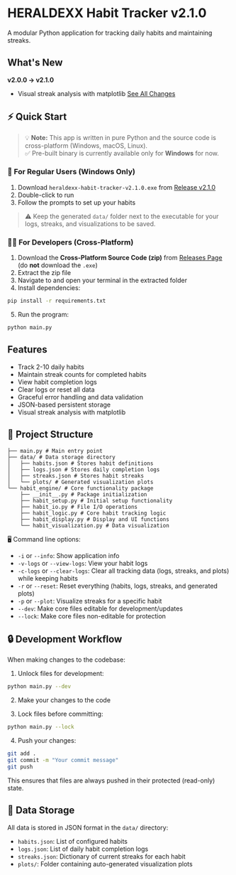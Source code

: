 # HERALDEXX Habit Tracker v2.1.0

A modular Python application for tracking daily habits and maintaining streaks.

## What's New
**v2.0.0 → v2.1.0**
- Visual streak analysis with matplotlib
[See All Changes](https://github.com/HERALDEXX/habit-tracker/compare/v2.0.0...v2.1.0)

## ⚡ Quick Start

> 💡 **Note:** This app is written in pure Python and the source code is cross-platform (Windows, macOS, Linux).  
> ✅ Pre-built binary is currently available only for **Windows** for now.


### 🔹 For Regular Users (Windows Only)

1. Download `heraldexx-habit-tracker-v2.1.0.exe` from [Release v2.1.0](https://github.com/HERALDEXX/habit-tracker/releases/tag/v2.1.0)
2. Double-click to run
3. Follow the prompts to set up your habits

> ⚠️ Keep the generated `data/` folder next to the executable for your logs, streaks, and visualizations to be saved.

### 👨‍💻 For Developers (Cross-Platform)

1. Download the **Cross-Platform Source Code (zip)** from [Releases Page](https://github.com/HERALDEXX/habit-tracker/releases/tag/v2.1.0) (do **not** download the `.exe`)
2. Extract the zip file
3. Navigate to and open your terminal in the extracted folder
4. Install dependencies:

```bash
pip install -r requirements.txt
```

5. Run the program:

```bash
python main.py
```


## Features

- Track 2-10 daily habits
- Maintain streak counts for completed habits
- View habit completion logs
- Clear logs or reset all data
- Graceful error handling and data validation
- JSON-based persistent storage
- Visual streak analysis with matplotlib

## 📁 Project Structure

```
├── main.py # Main entry point
├── data/ # Data storage directory
│   ├── habits.json # Stores habit definitions
│   ├── logs.json # Stores daily completion logs
│   ├── streaks.json # Stores habit streaks
│   └── plots/ # Generated visualization plots
└── habit_engine/ # Core functionality package
    ├── __init__.py # Package initialization
    ├── habit_setup.py # Initial setup functionality
    ├── habit_io.py # File I/O operations
    ├── habit_logic.py # Core habit tracking logic
    ├── habit_display.py # Display and UI functions
    └── habit_visualization.py # Data visualization
```


🖥️ Command line options:

- `-i` or `--info`: Show application info
- `-v-logs` or `--view-logs`: View your habit logs
- `-c-logs` or `--clear-logs`: Clear all tracking data (logs, streaks, and plots) while keeping habits
- `-r` or `--reset`: Reset everything (habits, logs, streaks, and generated plots)
- `-p` or `--plot`: Visualize streaks for a specific habit
- `--dev`: Make core files editable for development/updates
- `--lock`: Make core files non-editable for protection

## 🔒 Development Workflow

When making changes to the codebase:

1. Unlock files for development:

```bash
python main.py --dev
```

2. Make your changes to the code

3. Lock files before committing:

```bash
python main.py --lock
```

4. Push your changes:

```bash
git add .
git commit -m "Your commit message"
git push
```

This ensures that files are always pushed in their protected (read-only) state.

## 💾 Data Storage

All data is stored in JSON format in the `data/` directory:

- `habits.json`: List of configured habits
- `logs.json`: List of daily habit completion logs
- `streaks.json`: Dictionary of current streaks for each habit
- `plots/`: Folder containing auto-generated visualization plots
